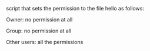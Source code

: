 script that sets the permission to the file hello as follows:



Owner: no permission at all

Group: no permission at all

Other users: all the permissions
